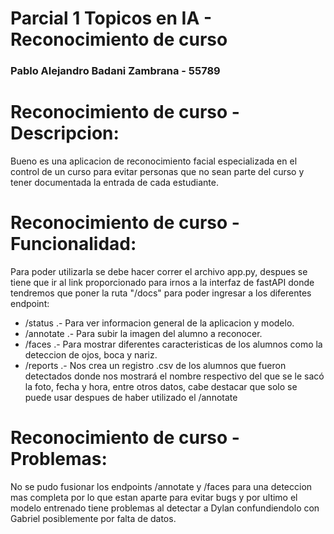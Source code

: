 # Parcial 1 Topicos en IA - Reconocimiento de curso
### Pablo Alejandro Badani Zambrana - 55789

# Reconocimiento de curso - Descripcion: 
Bueno es una aplicacion de reconocimiento facial especializada en el control de un curso para evitar personas que no sean parte del curso y tener documentada la entrada de cada estudiante.

# Reconocimiento de curso - Funcionalidad:
Para poder utilizarla se debe hacer correr el archivo app.py, despues se tiene que ir al link proporcionado para irnos a la interfaz de fastAPI donde tendremos que poner la ruta "/docs" para poder ingresar a los diferentes endpoint:
- /status .- Para ver informacion general de la aplicacion y modelo.
- /annotate .- Para subir la imagen del alumno a reconocer.
- /faces .- Para mostrar diferentes caracteristicas de los alumnos como la deteccion de ojos, boca y nariz.
- /reports .- Nos crea un registro .csv de los alumnos que fueron detectados donde nos mostrará el nombre respectivo del que se le sacó la foto, fecha y hora, entre otros datos, cabe destacar que solo se puede usar despues de haber utilizado el /annotate 

# Reconocimiento de curso - Problemas:
No se pudo fusionar los endpoints /annotate y /faces para una deteccion mas completa por lo que estan aparte para evitar bugs y por ultimo el modelo entrenado tiene problemas al detectar a Dylan confundiendolo con Gabriel posiblemente por falta de datos.